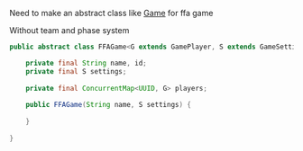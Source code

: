 Need to make an abstract class like [Game](/src/main/java) for ffa game

Without team and phase system

```java
public abstract class FFAGame<G extends GamePlayer, S extends GameSettings> {

    private final String name, id;
    private final S settings;
    
    private final ConcurrentMap<UUID, G> players;
    
    public FFAGame(String name, S settings) {
        
    }
    
}
```